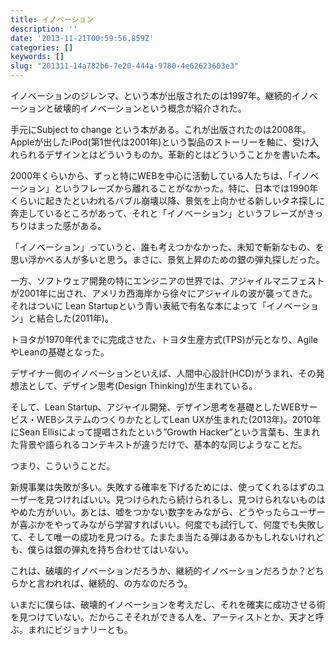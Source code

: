 ```yaml
---
title: イノベーション
description: ''
date: '2013-11-21T00:59:56.859Z'
categories: []
keywords: []
slug: "201311-14a782b6-7e20-444a-9780-4e62623603e3"
---
```

イノベーションのジレンマ、という本が出版されたのは1997年。継続的イノベーションと破壊的イノベーションという概念が紹介された。

手元にSubject to change という本がある。これが出版されたのは2008年。Appleが出したiPod(第1世代は2001年)という製品のストーリーを軸に、受け入れられるデザインとはどういうものか。革新的とはどういうことかを書いた本。

2000年くらいから、ずっと特にWEBを中心に活動している人たちは、「イノベーション」というフレーズから離れることがなかった。特に、日本では1990年くらいに起きたといわれるバブル崩壊以降、景気を上向かせる新しいタネ探しに奔走しているところがあって、それと「イノベーション」というフレーズがきっちりはまった感がある。

「イノベーション」っていうと、誰も考えつかなかった、未知で斬新なもの、を思い浮かべる人が多いと思う。まさに、景気上昇のための銀の弾丸探しだった。

一方、ソフトウェア開発の特にエンジニアの世界では、アジャイルマニフェストが2001年に出され、アメリカ西海岸から徐々にアジャイルの波が襲ってきた。それはついに Lean Startupという青い表紙で有名な本によって「イノベーション」と結合した(2011年)。

トヨタが1970年代までに完成させた、トヨタ生産方式(TPS)が元となり、AgileやLeanの基礎となった。

デザイナー側のイノベーションといえば、人間中心設計(HCD)がうまれ、その発想法として、デザイン思考(Design Thinking)が生まれている。

そして、Lean Startup、アジャイル開発、デザイン思考を基礎としたWEBサービス・WEBシステムのつくりかたとしてLean UXが生まれた(2013年)。2010年にSean Ellisによって提唱されたという”Growth Hacker”という言葉も、生まれた背景や語られるコンテキストが違うだけで、基本的な同じようなことだ。

つまり、こういうことだ。

新規事業は失敗が多い。失敗する確率を下げるためには、使ってくれるはずのユーザーを見つければいい。見つけられたら続けられるし、見つけられないものはやめた方がいい。あとは、嘘をつかない数字をみながら、どうやったらユーザーが喜ぶかをやってみながら学習すればいい。何度でも試行して、何度でも失敗して、そして唯一の成功を見つける。たまたま当たる弾はあるかもしれないけれども、僕らは銀の弾丸を持ち合わせてはいない。

これは、破壊的イノベーションだろうか、継続的イノベーションだろうか？どちらかと言われれば、継続的、の方なのだろう。

いまだに僕らは、破壊的イノベーションを考えだし、それを確実に成功させる術を見つけていない。だからこそそれができる人を、アーティストとか、天才と呼ぶ。まれにビジョナリーとも。